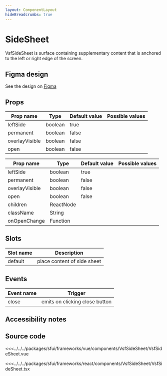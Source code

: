 ```yaml
---
layout: ComponentLayout
hideBreadcrumbs: true
---
```

# SideSheet

VsfSideSheet is surface containing supplementary content that is anchored to the left or right edge of the screen.

<Generate />

## Figma design

See the design on [Figma](https://www.figma.com/file/Cx2jw34waZltkapwq7j7aT/SFUI-2-%7C-Design-Kit-(early-alpha)?node-id=11318%3A15557&t=LIzxPt9OJb9F1mXf-1)

## Props

<!-- vue -->

| Prop name             | Type                       | Default value | Possible values                        |
|-----------------------|----------------------------|---------------|----------------------------------------|
|  leftSide             |  boolean                   |  true         |                                        |
|  permanent            |  boolean                   |  false        |                                        |
|  overlayVisible       |  boolean                   |  false        |                                        |
|  open                 |  boolean                   |  false        |                                        |


<!-- end vue -->

<!-- react -->

| Prop name             | Type                       | Default value | Possible values                        |
|-----------------------|----------------------------|---------------|----------------------------------------|
|  leftSide             |  boolean                   |  true         |                                        |
|  permanent            |  boolean                   |  false        |                                        |
|  overlayVisible       |  boolean                   |  false        |                                        |
|  open                 |  boolean                   |  false        |                                        |
|  children             |  ReactNode                 |               |                                        |
|  className            |  String                    |               |                                        |
|  onOpenChange         |  Function                  |               |                                        |

<!-- end react -->

<!-- vue -->
## Slots

| Slot name       |            Description            |
| ---------       | :-------------------------------: |
|  default        |  place content of side sheet      |


## Events

| Event name |            Trigger               |
| ---------- | :----------------------------:   |
|  close     |  emits on clicking close button  |

<!-- end vue -->


## Accessibility notes


## Source code

<!-- vue -->
<<<../../../packages/sfui/frameworks/vue/components/VsfSideSheet/VsfSideSheet.vue
<!-- end vue -->
<!-- react -->
<<<../../../packages/sfui/frameworks/react/components/VsfSideSheet/VsfSideSheet.tsx
<!-- end react -->

